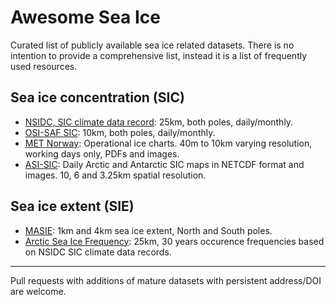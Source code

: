 # Awesome Sea Ice

Curated list of publicly available sea ice related datasets. There is no intention to provide a comprehensive list, instead it is a list of frequently used resources.

## Sea ice concentration (SIC)
* [NSIDC, SIC climate data record](https://nsidc.org/data/G02202/versions/3): 25km, both poles, daily/monthly.
* [OSI-SAF SIC](http://www.osi-saf.org/?q=content/global-sea-ice-concentration-ssmis): 10km, both poles, daily/monthly.
* [MET Norway](https://cryo.met.no/): Operational ice charts. 40m to 10km varying resolution, working days only, PDFs and images.
* [ASI-SIC](https://seaice.uni-bremen.de/sea-ice-concentration/amsre-amsr2/): Daily Arctic and Antarctic SIC maps in NETCDF format and images. 10, 6 and 3.25km spatial resolution.

## Sea ice extent (SIE)
* [MASIE](https://nsidc.org/data/G02186/versions/1): 1km and 4km sea ice extent, North and South poles.
* [Arctic Sea Ice Frequency](https://data.npolar.no/dataset/a89b2682-e1f8-44b5-ab73-e6ba65f3a7a7): 25km, 30 years occurence frequencies based on NSIDC SIC climate data records.

---
Pull requests with additions of mature datasets with persistent address/DOI are welcome.

